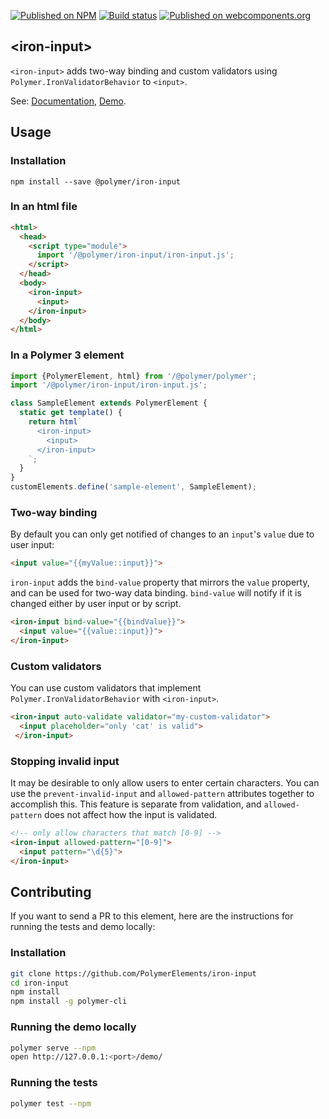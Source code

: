 [![Published on NPM](https://img.shields.io/npm/v/@polymer/iron-input.svg)](https://www.npmjs.com/package/@polymer/iron-input)
[![Build status](https://travis-ci.org/PolymerElements/iron-input.svg?branch=master)](https://travis-ci.org/PolymerElements/iron-input)
[![Published on webcomponents.org](https://img.shields.io/badge/webcomponents.org-published-blue.svg)](https://webcomponents.org/element/@polymer/iron-input)

## &lt;iron-input&gt;
`<iron-input>` adds two-way binding and custom validators using `Polymer.IronValidatorBehavior`
to `<input>`.

See: [Documentation](https://www.webcomponents.org/element/@polymer/iron-input),
  [Demo](https://www.webcomponents.org/element/@polymer/iron-input/demo/demo/index.html).

## Usage

### Installation
```
npm install --save @polymer/iron-input
```

### In an html file
```html
<html>
  <head>
    <script type="module">
      import '/@polymer/iron-input/iron-input.js';
    </script>
  </head>
  <body>
    <iron-input>
      <input>
    </iron-input>
  </body>
</html>
```
### In a Polymer 3 element
```js
import {PolymerElement, html} from '/@polymer/polymer';
import '/@polymer/iron-input/iron-input.js';

class SampleElement extends PolymerElement {
  static get template() {
    return html`
      <iron-input>
        <input>
      </iron-input>
    `;
  }
}
customElements.define('sample-element', SampleElement);
```

### Two-way binding

By default you can only get notified of changes to an `input`'s `value` due to user input:

```html
<input value="{{myValue::input}}">
```

`iron-input` adds the `bind-value` property that mirrors the `value` property, and can be used
for two-way data binding. `bind-value` will notify if it is changed either by user input or by script.

```html
<iron-input bind-value="{{bindValue}}">
  <input value="{{value::input}}">
</iron-input>
```

### Custom validators

You can use custom validators that implement `Polymer.IronValidatorBehavior` with `<iron-input>`.

```html
<iron-input auto-validate validator="my-custom-validator">
  <input placeholder="only 'cat' is valid">
 </iron-input>
```

### Stopping invalid input

It may be desirable to only allow users to enter certain characters. You can use the
`prevent-invalid-input` and `allowed-pattern` attributes together to accomplish this. This feature
is separate from validation, and `allowed-pattern` does not affect how the input is validated.

```html
<!-- only allow characters that match [0-9] -->
<iron-input allowed-pattern="[0-9]">
  <input pattern="\d{5}">
</iron-input>
```


## Contributing
If you want to send a PR to this element, here are
the instructions for running the tests and demo locally:

### Installation
```sh
git clone https://github.com/PolymerElements/iron-input
cd iron-input
npm install
npm install -g polymer-cli
```

### Running the demo locally
```sh
polymer serve --npm
open http://127.0.0.1:<port>/demo/
```

### Running the tests
```sh
polymer test --npm
```
